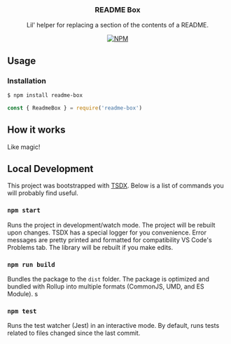 <h3 align="center">README Box</h3>
<p align="center">Lil' helper for replacing a section of the contents of a README.<p>
<p align="center"><a href="https://npmjs.com/package/readme-box"><img src="https://badgen.net/npm/v/readme-box" alt="NPM"></a></p>

## Usage

### Installation

```sh
$ npm install readme-box
```

```js
const { ReadmeBox } = require('readme-box')
```

## How it works

Like magic!

## Local Development

This project was bootstrapped with [TSDX](https://github.com/jaredpalmer/tsdx). Below is a list of commands you will probably find useful.

### `npm start`

Runs the project in development/watch mode. The project will be rebuilt upon changes. TSDX has a special logger for you convenience. Error messages are pretty printed and formatted for compatibility VS Code's Problems tab. The library will be rebuilt if you make edits.

### `npm run build`

Bundles the package to the `dist` folder.
The package is optimized and bundled with Rollup into multiple formats (CommonJS, UMD, and ES Module).
s
### `npm test`

Runs the test watcher (Jest) in an interactive mode.
By default, runs tests related to files changed since the last commit.
